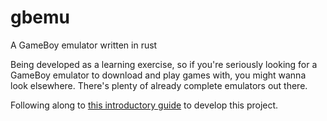 # gbemu
A GameBoy emulator written in rust  

Being developed as a learning exercise, so if you're seriously looking for a GameBoy emulator to download and play games with, you might wanna look elsewhere. There's plenty of already complete emulators out there.  

Following along to [this introductory guide](https://rylev.github.io/DMG-01/public/book/introduction.html) to develop this project.
